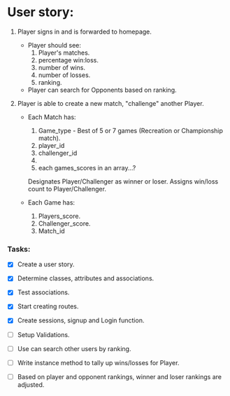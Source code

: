 # User story:

1. Player signs in and is forwarded to homepage.
    - Player should see:
        1. Player's matches.
        2. percentage win:loss.
        3. number of wins.
        4. number of losses.
        5. ranking.
    - Player can search for Opponents based on ranking.

    
        
2. Player is able to create a new match, "challenge" another Player.
    - Each Match has:
        1. Game_type - Best of 5 or 7 games (Recreation or Championship match).
        2. player_id
        3. challenger_id
        4. 
        5. each games_scores in an array...?
        
        Designates Player/Challenger as winner or loser.
        Assigns win/loss count to Player/Challenger.
    - Each Game has: 
        1. Players_score.
        2. Challenger_score.
        3. Match_id
        

    
### Tasks:
- [x] Create a user story.
- [x] Determine classes, attributes and associations.
- [x] Test associations.
- [x] Start creating routes.
- [x] Create sessions, signup and Login function.
- [ ] Setup Validations.
- [ ] Use can search other users by ranking.
- [ ] Write instance method to tally up wins/losses for Player.
- [ ] Based on player and opponent rankings, winner and loser rankings are adjusted.

